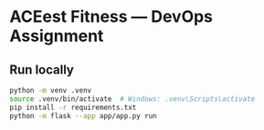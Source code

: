# ACEest Fitness — DevOps Assignment

## Run locally
```bash
python -m venv .venv
source .venv/bin/activate  # Windows: .venv\Scripts\activate
pip install -r requirements.txt
python -m flask --app app/app.py run